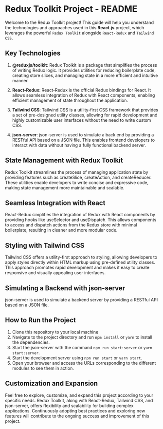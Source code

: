 # Redux Toolkit Project - README

Welcome to the Redux Toolkit project! This guide will help you understand the technologies and approaches used in this **React.js** project, which leverages the powerful `Redux Toolkit` alongside `React-Redux` and `Tailwind CSS`.

## Key Technologies

1. **@reduxjs/toolkit**: Redux Toolkit is a package that simplifies the process of writing Redux logic. It provides utilities for reducing boilerplate code, creating store slices, and managing state in a more efficient and intuitive manner.

2. **React-Redux**: React-Redux is the official Redux bindings for React. It allows seamless integration of Redux with React components, enabling efficient management of state throughout the application.

3. **Tailwind CSS**: Tailwind CSS is a utility-first CSS framework that provides a set of pre-designed utility classes, allowing for rapid development and highly customizable user interfaces without the need to write custom CSS.

4. **json-server**: json-server is used to simulate a back end by providing a RESTful API based on a JSON file. This enables frontend developers to interact with data without having a fully functional backend server.

## State Management with Redux Toolkit

Redux Toolkit streamlines the process of managing application state by providing features such as createSlice, createAction, and createReducer. These utilities enable developers to write concise and expressive code, making state management more maintainable and scalable.

## Seamless Integration with React

React-Redux simplifies the integration of Redux with React components by providing hooks like useSelector and useDispatch. This allows components to access and dispatch actions from the Redux store with minimal boilerplate, resulting in cleaner and more modular code.

## Styling with Tailwind CSS

Tailwind CSS offers a utility-first approach to styling, allowing developers to apply styles directly within HTML markup using pre-defined utility classes. This approach promotes rapid development and makes it easy to create responsive and visually appealing user interfaces.

## Simulating a Backend with json-server

json-server is used to simulate a backend server by providing a RESTful API based on a JSON file.

## How to Run the Project

1. Clone this repository to your local machine
2. Navigate to the project directory and run `npm install` or `yarn` to install the dependencies.
3. Start the json-server with the command `npm run start:server` or `yarn start:server`.
4. Start the development server using `npm run start` or `yarn start`.
5. Open your browser and access the URLs corresponding to the different modules to see them in action.

## Customization and Expansion

Feel free to explore, customize, and expand this project according to your specific needs. Redux Toolkit, along with React-Redux, Tailwind CSS, and json-server, offers flexibility and scalability for building complex applications. Continuously adopting best practices and exploring new features will contribute to the ongoing success and improvement of this project.

